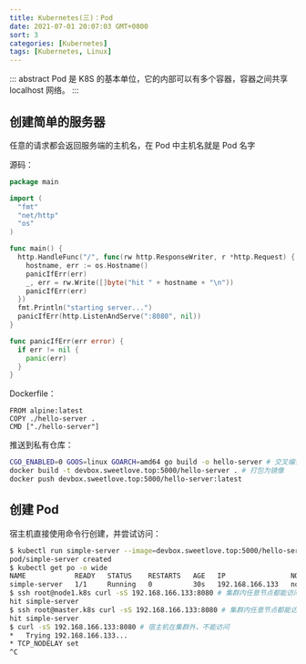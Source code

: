 ```yaml
---
title: Kubernetes(三)：Pod
date: 2021-07-01 20:07:03 GMT+0800
sort: 3
categories: [Kubernetes]
tags: [Kubernetes, Linux]
---
```


::: abstract
Pod 是 K8S 的基本单位，它的内部可以有多个容器，容器之间共享 localhost 网络。
:::

<!-- more -->

## 创建简单的服务器

任意的请求都会返回服务端的主机名，在 Pod 中主机名就是 Pod 名字

源码：

```go
package main

import (
  "fmt"
  "net/http"
  "os"
)

func main() {
  http.HandleFunc("/", func(rw http.ResponseWriter, r *http.Request) {
    hostname, err := os.Hostname()
    panicIfErr(err)
    _, err = rw.Write([]byte("hit " + hostname + "\n"))
    panicIfErr(err)
  })
  fmt.Println("starting server...")
  panicIfErr(http.ListenAndServe(":8080", nil))
}

func panicIfErr(err error) {
  if err != nil {
    panic(err)
  }
}
```

Dockerfile：

```docker
FROM alpine:latest
COPY ./hello-server .
CMD ["./hello-server"]
```

推送到私有仓库：

```sh
CGO_ENABLED=0 GOOS=linux GOARCH=amd64 go build -o hello-server # 交叉编译为 Linux 可执行文件
docker build -t devbox.sweetlove.top:5000/hello-server . # 打包为镜像
docker push devbox.sweetlove.top:5000/hello-server:latest
```

## 创建 Pod

宿主机直接使用命令行创建，并尝试访问：

```zsh
$ kubectl run simple-server --image=devbox.sweetlove.top:5000/hello-server # 节点会自动从私有仓库拉取镜像
pod/simple-server created
$ kubectl get po -o wide
NAME            READY   STATUS    RESTARTS   AGE   IP                NODE        NOMINATED NODE   READINESS GATES
simple-server   1/1     Running   0          30s   192.168.166.133   node2.k8s   <none>           <none>
$ ssh root@node1.k8s curl -sS 192.168.166.133:8080 # 集群内任意节点都能访问
hit simple-server
$ ssh root@master.k8s curl -sS 192.168.166.133:8080 # 集群内任意节点都能访问
hit simple-server
$ curl -sS 192.168.166.133:8080 # 宿主机在集群外，不能访问
*   Trying 192.168.166.133...
* TCP_NODELAY set
^C
```
